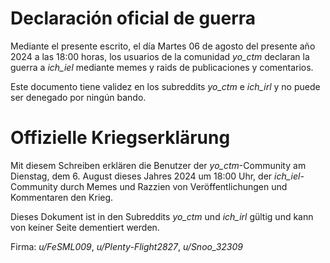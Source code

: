 # Declaración oficial de guerra

Mediante el presente escrito, el día Martes 06 de agosto del presente año 2024 a las 18:00 horas, los usuarios de la comunidad _yo_ctm_ declaran la guerra a _ich_iel_ mediante memes y raids de publicaciones y comentarios.

Este documento tiene validez en los subreddits _yo_ctm_ e _ich_irl_ y no puede ser denegado por ningún bando.

# Offizielle Kriegserklärung

Mit diesem Schreiben erklären die Benutzer der _yo_ctm_-Community am Dienstag, dem 6. August dieses Jahres 2024 um 18:00 Uhr, der _ich_iel_-Community durch Memes und Razzien von Veröffentlichungen und Kommentaren den Krieg.

Dieses Dokument ist in den Subreddits _yo_ctm_ und _ich_irl_ gültig und kann von keiner Seite dementiert werden.

Firma:
_u/FeSML009_,
_u/Plenty-Flight2827_,
_u/Snoo_32309_

